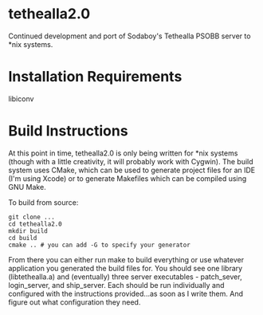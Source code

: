 tethealla2.0
============

Continued development and port of Sodaboy's Tethealla PSOBB server to *nix systems.

Installation Requirements
============

libiconv

Build Instructions
============

At this point in time, tethealla2.0 is only being written for *nix systems (though with a
little creativity, it will probably work with Cygwin). The build system uses CMake, which
can be used to generate project files for an IDE (I'm using Xcode) or to generate Makefiles
which can be compiled using GNU Make. 

To build from source:

    git clone ...
    cd tethealla2.0  
    mkdir build  
    cd build  
    cmake .. # you can add -G to specify your generator  

From there you can either run make to build everything or use whatever application you
generated the build files for. You should see one library (libtethealla.a) and (eventually)
three server executables - patch_sever, login_server, and ship_server. Each should be run
individually and configured with the instructions provided...as soon as I write them. And
figure out what configuration they need.